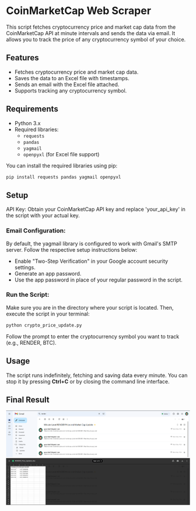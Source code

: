 # CoinMarketCap Web Scraper

This script fetches cryptocurrency price and market cap data from the CoinMarketCap API at minute intervals and sends the data via email. It allows you to track the price of any cryptocurrency symbol of your choice.

## Features
- Fetches cryptocurrency price and market cap data.
- Saves the data to an Excel file with timestamps.
- Sends an email with the Excel file attached.
- Supports tracking any cryptocurrency symbol.

## Requirements
- Python 3.x
- Required libraries:
  - `requests`
  - `pandas`
  - `yagmail`
  - `openpyxl` (for Excel file support)

You can install the required libraries using pip:

```bash
pip install requests pandas yagmail openpyxl
```

## Setup
API Key: Obtain your CoinMarketCap API key and replace 'your_api_key' in the script with your actual key.

### Email Configuration:

By default, the yagmail library is configured to work with Gmail's SMTP server. Follow the respective setup instructions below:

- Enable "Two-Step Verification" in your Google account security settings.
- Generate an app password.
- Use the app password in place of your regular password in the script.

### Run the Script: 

Make sure you are in the directory where your script is located. Then, execute the script in your terminal:

```bash
python crypto_price_update.py
```

Follow the prompt to enter the cryptocurrency symbol you want to track (e.g., RENDER, BTC).

## Usage
The script runs indefinitely, fetching and saving data every minute. You can stop it by pressing **Ctrl+C** or by closing the command line interface.


## Final Result

 ![Analysis](<examples/RENDER_EMAIL.png>)
  ![Analysis](<examples/RENDER_SPREADSHEET.png>)